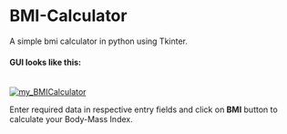 # BMI-Calculator
A simple bmi calculator in python using Tkinter.
<h4>GUI looks like this:</h4> <br>
<a href="https://imgbb.com/"><img src="https://image.ibb.co/cndQyz/my_BMICalculator.png" alt="my_BMICalculator" border="0"></a><br>
<p> Enter required data in respective entry fields and click on <b>BMI</b> button to calculate your Body-Mass Index.</p>
